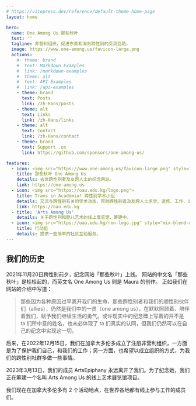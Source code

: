 ```yaml
---
# https://vitepress.dev/reference/default-theme-home-page
layout: home

hero:
  name: One Among Us 那些秋叶
  text: ''
  tagline: 非营利组织，促进东亚和海外跨性别的交流互助。
  image: https://www.one-among.us/favicon-large.png
  actions:
    #- theme: brand
    #  text: Markdown Examples
    #  link: /markdown-examples
    #- theme: alt
    #  text: API Examples
    #  link: /api-examples
    - theme: brand
      text: Posts
      link: /zh-Hans/posts
    - theme: alt
      text: Links
      link: /zh-Hans/links
    - theme: alt
      text: Contact
      link: /zh-Hans/contact
    - theme: brand
      text: Support .us
      link: https://github.com/sponsors/one-among-us/

features:
  - icon: <img src="https://www.one-among.us/favicon-large.png" style="padding:8px;">
    title: 那些秋叶 One Among Us
    details: 去世跨性别者及友跨人士的纪念网站。
    link: https://one-among.us
  - icon: <img src="https://oau.edu.kg/logo.png">
    title: Trans in Academia! 跨性别学术小组
    details: 交流与跨性别有关的学术动态，帮助跨性别者及友跨人士求学、进修、工作，以跨性别学术人的视角发声。
    link: https://oau.edu.kg
  - title: 'Arts Among Us'
    details: 关于跨性别和酷儿艺术的线上展览馆，筹建中。
  - icon: <img src="https://oau.edu.kg/rxn-logo.jpg" style="mix-blend-mode:multiply;">
    title: 行动组
    details: 提供一些简单的社区互助服务。
---
```


<div :class="$style.outerContent">
<div :class="$style.content" class="vp-doc">

## 我们的历史

2021年11月20日跨性别前夕，纪念网站「那些秋叶」上线。
网站的中文名「那些秋叶」是桂桂起的，而英文名 One Among Us 则是 Maura 的创作。
正如我们在网站的介绍中写道：

> 那些因为各种原因过早离开我们的生命，那些跨性别者和我们的顺性别伙伴们（allies），仍然是我们中的一员（one among us），在默默照顾着、陪伴着我们，赋予我们继续生活的勇气。或许现实中的纪念碑上写着的并不是 ta 们所中意的姓名，也未必体现了 ta 们真实的认同，但我们仍然可以在自己的纪念中实现这一切。

后来，在2022年12月15日，我们在加拿大多伦多成立了注册非营利组织，一方面是为了保护我们自己，和我们的工作；另一方面，也希望以成立组织的方式，为我们的跨性别社群多做一些事情。

2023年3月13日，我们的成员 ArtsEpiphany 永远离开了我们。为了纪念她，我们正在筹建一个名叫 Arts Among Us 的线上艺术展览馆项目。

我们现在在加拿大多伦多有 2 个活动地点，在世界各地都有线上参与工作的成员们。

</div>
</div>

<style module>
.content {
  max-width: 1152px;
  margin: 0 auto 2rem auto;
}
.outerContent {
  padding: 0 1rem;
}
</style>
